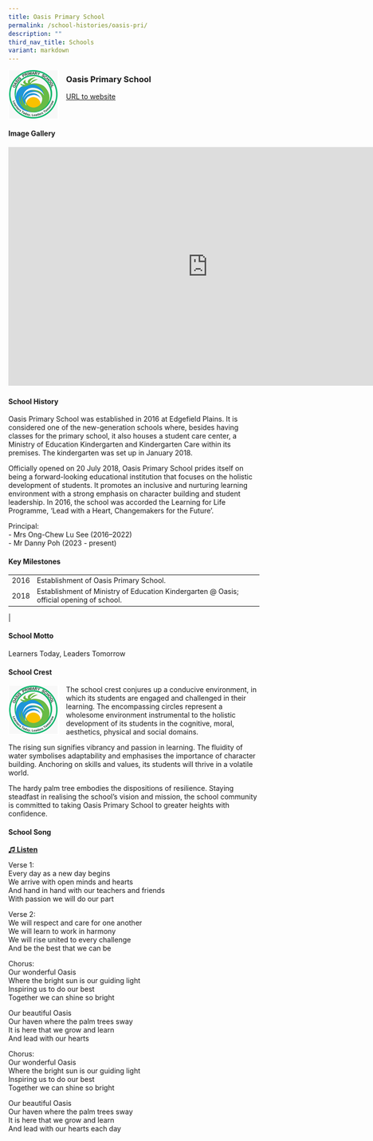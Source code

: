 ```yaml
---
title: Oasis Primary School
permalink: /school-histories/oasis-pri/
description: ""
third_nav_title: Schools
variant: markdown
---
```

<img align="left" style="width:20%;margin-right:15px;" src="/images/oasispri1.png">

### **Oasis Primary School**
[URL to website](https://oasispri.moe.edu.sg/)

<br clear="left">

#### **Image Gallery**
<iframe src="https://docs.google.com/presentation/d/e/2PACX-1vSEh4b8EXsgysqtafvZ00z18wB5Pstyp463kX3x3QOwth28jHzu_BPfB7wLQsoCdN1uDRWphoEmzBzb/embed?start=false&amp;loop=true&amp;delayms=5000" frameborder="0" width="800" height="479" allowfullscreen="true"></iframe>


#### **School History**
Oasis Primary School was established in 2016 at Edgefield Plains. It is considered one of the new-generation schools where, besides having classes for the primary school, it also houses a student care center, a Ministry of Education Kindergarten and Kindergarten Care within its premises. The kindergarten was set up in January 2018.

Officially opened on 20 July 2018, Oasis Primary School prides itself on being a forward-looking educational institution that focuses on the holistic development of students. It promotes an inclusive and nurturing learning environment with a strong emphasis on character building and student leadership. In 2016, the school was accorded the Learning for Life Programme, ‘Lead with a Heart, Changemakers for the Future’.

Principal:<br>
\- Mrs Ong-Chew Lu See (2016–2022)<br>
\- Mr Danny Poh (2023 - present)

#### **Key Milestones**

|  |  |
|:---:|---|
| 2016 | Establishment of Oasis Primary School. |
| 2018 | Establishment of Ministry of Education Kindergarten @ Oasis; official opening of school. |
|

#### **School Motto**
Learners Today, Leaders Tomorrow

#### **School Crest**
<img align="left" style="width:20%;margin-right:15px;" src="/images/oasispri1.png">

The school crest conjures up a conducive environment, in which its students are engaged and challenged in their learning. The encompassing circles represent a wholesome environment instrumental to the holistic development of its students in the cognitive, moral, aesthetics, physical and social domains.

The rising sun signifies vibrancy and passion in learning. The fluidity of water symbolises adaptability and emphasises the importance of character building. Anchoring on skills and values, its students will thrive in a volatile world.

The hardy palm tree embodies the dispositions of resilience. Staying steadfast in realising the school’s vision and mission, the school community is committed to taking Oasis Primary School to greater heights with confidence.

#### **School Song**
<a target="\_blank" href="https://drive.google.com/file/d/1HwAEJRA58zvbV4Kc0Jj5zQzEzUvZy7QL/view?usp=share_link">**♫ Listen**</a> 

Verse 1:<br>
Every day as a new day begins<br>
We arrive with open minds and hearts<br>
And hand in hand with our teachers and friends<br>
With passion we will do our part

Verse 2:<br>
We will respect and care for one another<br>
We will learn to work in harmony<br>
We will rise united to every challenge<br>
And be the best that we can be

Chorus:<br>
Our wonderful Oasis<br>
Where the bright sun is our guiding light<br>
Inspiring us to do our best<br>
Together we can shine so bright

Our beautiful Oasis<br>
Our haven where the palm trees sway<br>
It is here that we grow and learn<br>
And lead with our hearts

Chorus:<br>
Our wonderful Oasis<br>
Where the bright sun is our guiding light<br>
Inspiring us to do our best<br>
Together we can shine so bright

Our beautiful Oasis<br>
Our haven where the palm trees sway<br>
It is here that we grow and learn<br>
And lead with our hearts each day